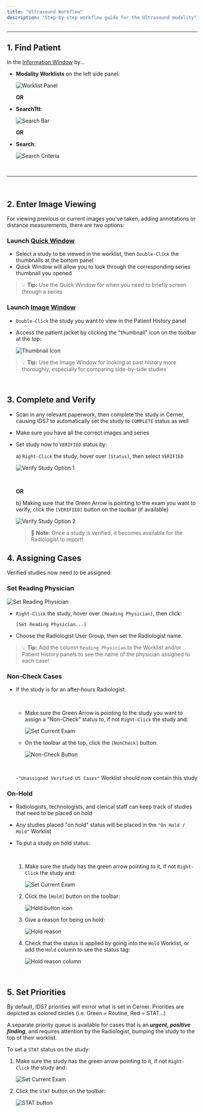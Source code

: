 ```yaml
---
title: "Ultrasound Workflow"
description: "Step-by-step workflow guide for the Ultrasound modality"
---
```


---

## 1. Find Patient
In the [Information Window](/en/info-window) by...

- **Modality Worklists** on the left side panel:

    ![Worklist Panel](/basics/info-worklist-panel.png)

    **OR**

- **SearchTtt**:

    ![Search Bar](/basics/search-bar.png)

    **OR**

- **Search**:

    ![Search Criteria](/basics/search-criteria.png)

<br />

---

<br />

## 2. Enter Image Viewing

For viewing previous or current images you've taken, adding annotations or distance measurements, there are two options:

### Launch [Quick Window](/en/quick-window)

- Select a study to be viewed in the worklist, then `Double-Click` the thumbnails at the bottom panel
- Quick Window will allow you to look through the corresponding series thumbnail you opened

> 💡 **Tip:** Use the Quick Window for when you need to briefly screen through a series

### Launch [Image Window](/en/image-window)

- `Double-Click` the study you want to view in the Patient History panel

- Access the patient jacket by clicking the "thumbnail" icon on the toolbar at the top:

    ![Thumbnail Icon](/basics/thumbnail-icon.png)

> 💡 **Tip:** Use the Image Window for looking at past history more thoroughly, especially for comparing side-by-side studies

<br />

## 3. Complete and Verify

- Scan in any relevant paperwork, then complete the study in Cerner, causing IDS7 to automatically set the study to `COMPLETE` status as well
- Make sure you have all the correct images and series
- Set study now to `VERIFIED` status by:

    a) `Right-Click` the study, hover over `[Status]`, then select `VERIFIED`

    ![Verify Study Option 1](/basics/verify-study-1.png)

    <br />

    **OR**

    b) Making sure that the Green Arrow is pointing to the exam you want to verify, click the `[VERIFIED]` button on the toolbar (if available)

    ![Verify Study Option 2](/basics/verify-study-2.png)
    

    > 📝 **Note:** Once a study is verified, it becomes available for the Radiologist to report!

## 4. Assigning Cases

Verified studies now need to be assigned:

### Set Reading Physician

![Set Reading Physician](/workflow/us/set-reading-physician.png)

- `Right-Click` the study, hover over `[Reading Physician]`, then click:

    `[Set Reading Physician...]`

- Choose the Radiologist User Group, then set the Radiologist name.

> 💡 **Tip:** Add the column `Reading Physician` to the Worklist and/or Patient History panels to see the name of the physician assigned to each case!

### Non-Check Cases

- If the study is for an after-hours Radiologist:

    <br />

    - Make sure the Green Arrow is pointing to the study you want to assign a "Non-Check" status to, if not `Right-Click` the study and:

        ![Set Current Exam](/basics/set-current-exam.png)

    - On the toolbar at the top, click the `[NonCheck]` button:

        ![Non-Check Button](/workflow/us/noncheck-button.png)

    <br />

    -`"Unassigned Verified US Cases"` Worklist should now contain this study

### On-Hold

- Radiologists, technologists, and clerical staff can keep track of studies that need to be placed on hold
- Any studies placed "on hold" status will be placed in the `"On Hold / Hold"` Worklist
- To put a study on hold status:

    <br />

    1. Make sure the study has the green arrow pointing to it, if not `Right-Click` the study and:

        ![Set Current Exam](/basics/set-current-exam.png)

    2. Click the `[Hold]` button on the toolbar:

        ![Hold button icon](/workflow/us/hold-button-icon.png)
    
    3. Give a reason for being on hold:

        ![Hold reason](/workflow/us/hold-function-1.png)

    4. Check that the status is applied by going into the `Hold` Worklist, or add the `Hold` column to see the status tag:

        ![Hold reason column](/workflow/us/hold-function-2.png)
    
<br />

## 5. Set Priorities

By default, IDS7 priorities will mirror what is set in Cerner. Priorities are depicted as colored circles (i.e. Green = Routine, Red = STAT...)

A separate priority queue is available for cases that is an ***urgent, positive finding***, and requires attention by the Radiologist, bumping the study to the top of their worklist.

To set a `STAT` status on the study:

1. Make sure the study has the green arrow pointing to it, if not `Right-Click` the study and:

    ![Set Current Exam](/basics/set-current-exam.png)

2. Click the `STAT` button on the toolbar:

    ![STAT button](/workflow/us/stat-button-icon.png)